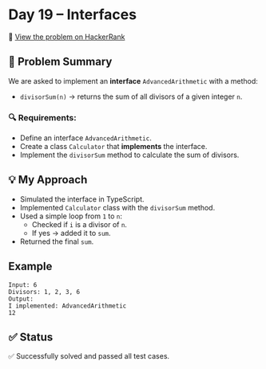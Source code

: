 # Day 19 – Interfaces

🔗 [View the problem on HackerRank](https://www.hackerrank.com/challenges/30-interfaces/problem?isFullScreen=true)

## 📘 Problem Summary
We are asked to implement an **interface** `AdvancedArithmetic` with a method:
- `divisorSum(n)` → returns the sum of all divisors of a given integer `n`.

### 🔍 Requirements:
- Define an interface `AdvancedArithmetic`.
- Create a class `Calculator` that **implements** the interface.
- Implement the `divisorSum` method to calculate the sum of divisors.

## 💡 My Approach
- Simulated the interface in TypeScript.
- Implemented `Calculator` class with the `divisorSum` method.
- Used a simple loop from `1` to `n`:
  - Checked if `i` is a divisor of `n`.
  - If yes → added it to `sum`.
- Returned the final `sum`.

## Example
```
Input: 6
Divisors: 1, 2, 3, 6
Output:
I implemented: AdvancedArithmetic
12
```

## ✅ Status
✅ Successfully solved and passed all test cases.
